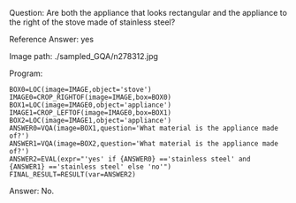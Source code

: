 Question: Are both the appliance that looks rectangular and the appliance to the right of the stove made of stainless steel?

Reference Answer: yes

Image path: ./sampled_GQA/n278312.jpg

Program:

```
BOX0=LOC(image=IMAGE,object='stove')
IMAGE0=CROP_RIGHTOF(image=IMAGE,box=BOX0)
BOX1=LOC(image=IMAGE0,object='appliance')
IMAGE1=CROP_LEFTOF(image=IMAGE0,box=BOX1)
BOX2=LOC(image=IMAGE1,object='appliance')
ANSWER0=VQA(image=BOX1,question='What material is the appliance made of?')
ANSWER1=VQA(image=BOX2,question='What material is the appliance made of?')
ANSWER2=EVAL(expr="'yes' if {ANSWER0} =='stainless steel' and {ANSWER1} =='stainless steel' else 'no'")
FINAL_RESULT=RESULT(var=ANSWER2)
```
Answer: No.

